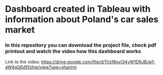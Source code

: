 # Dashboard created in Tableau with information about Poland's car sales market

### In this repository you can download the project file, check pdf printout and watch the video how this dashboard works

Link to the video: https://drive.google.com/file/d/1Vzf8nvI34yW1D9JBJe1-aW4qQ6d5fzhw/view?usp=sharing